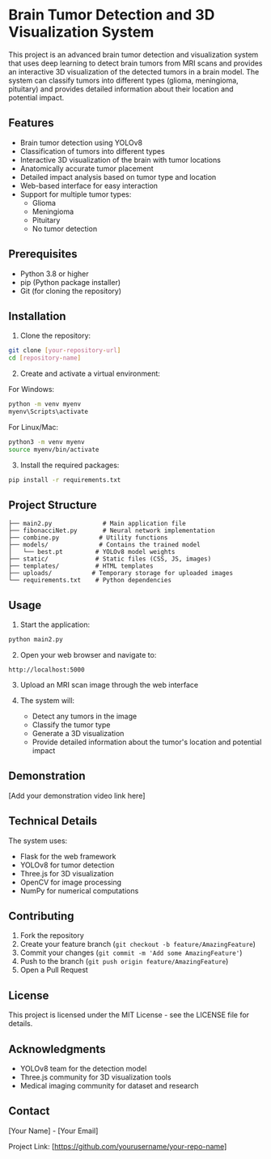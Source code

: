 # Brain Tumor Detection and 3D Visualization System

This project is an advanced brain tumor detection and visualization system that uses deep learning to detect brain tumors from MRI scans and provides an interactive 3D visualization of the detected tumors in a brain model. The system can classify tumors into different types (glioma, meningioma, pituitary) and provides detailed information about their location and potential impact.

## Features

- Brain tumor detection using YOLOv8
- Classification of tumors into different types
- Interactive 3D visualization of the brain with tumor locations
- Anatomically accurate tumor placement
- Detailed impact analysis based on tumor type and location
- Web-based interface for easy interaction
- Support for multiple tumor types:
  - Glioma
  - Meningioma
  - Pituitary
  - No tumor detection

## Prerequisites

- Python 3.8 or higher
- pip (Python package installer)
- Git (for cloning the repository)

## Installation

1. Clone the repository:
```bash
git clone [your-repository-url]
cd [repository-name]
```

2. Create and activate a virtual environment:

For Windows:
```bash
python -m venv myenv
myenv\Scripts\activate
```

For Linux/Mac:
```bash
python3 -m venv myenv
source myenv/bin/activate
```

3. Install the required packages:
```bash
pip install -r requirements.txt
```

## Project Structure

```
├── main2.py              # Main application file
├── fibonacciNet.py       # Neural network implementation
├── combine.py           # Utility functions
├── models/              # Contains the trained model
│   └── best.pt         # YOLOv8 model weights
├── static/             # Static files (CSS, JS, images)
├── templates/          # HTML templates
├── uploads/           # Temporary storage for uploaded images
└── requirements.txt    # Python dependencies
```

## Usage

1. Start the application:
```bash
python main2.py
```

2. Open your web browser and navigate to:
```
http://localhost:5000
```

3. Upload an MRI scan image through the web interface

4. The system will:
   - Detect any tumors in the image
   - Classify the tumor type
   - Generate a 3D visualization
   - Provide detailed information about the tumor's location and potential impact

## Demonstration

[Add your demonstration video link here]

## Technical Details

The system uses:
- Flask for the web framework
- YOLOv8 for tumor detection
- Three.js for 3D visualization
- OpenCV for image processing
- NumPy for numerical computations

## Contributing

1. Fork the repository
2. Create your feature branch (`git checkout -b feature/AmazingFeature`)
3. Commit your changes (`git commit -m 'Add some AmazingFeature'`)
4. Push to the branch (`git push origin feature/AmazingFeature`)
5. Open a Pull Request

## License

This project is licensed under the MIT License - see the LICENSE file for details.

## Acknowledgments

- YOLOv8 team for the detection model
- Three.js community for 3D visualization tools
- Medical imaging community for dataset and research

## Contact

[Your Name] - [Your Email]

Project Link: [https://github.com/yourusername/your-repo-name] 